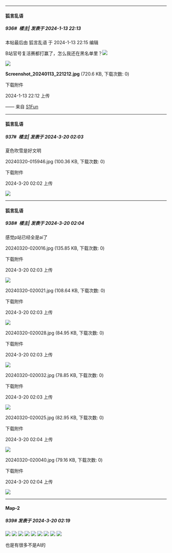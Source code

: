 
*****

####  狐言乱语  
##### 936#         楼主| 发表于 2024-1-13 22:13

 本帖最后由 狐言乱语 于 2024-1-13 22:15 编辑 

B站官号复活赛都打赢了，怎么我还在黑名单里？<img src="https://static.saraba1st.com/image/smiley/face2017/037.png" referrerpolicy="no-referrer">

<img src="https://img.saraba1st.com/forum/202401/13/221246rfs797m0379514kg.jpg" referrerpolicy="no-referrer">

<strong>Screenshot_20240113_221212.jpg</strong> (720.6 KB, 下载次数: 0)

下载附件

2024-1-13 22:12 上传

—— 来自 [S1Fun](https://s1fun.koalcat.com)

*****

####  狐言乱语  
##### 937#         楼主| 发表于 2024-3-20 02:03

夏色吹雪是好文明

20240320-015946.jpg
(100.36 KB, 下载次数: 0)

下载附件

2024-3-20 02:02 上传

<img src="https://img.saraba1st.com/forum/202403/20/020250rjwf0w38qchxckxw.jpg" referrerpolicy="no-referrer">

*****

####  狐言乱语  
##### 938#         楼主| 发表于 2024-3-20 02:04

感觉p站已经全是ai了

20240320-020016.jpg
(135.85 KB, 下载次数: 0)

下载附件

2024-3-20 02:03 上传

<img src="https://img.saraba1st.com/forum/202403/20/020351sewpew8tqz758q59.jpg" referrerpolicy="no-referrer">

20240320-020021.jpg
(108.64 KB, 下载次数: 0)

下载附件

2024-3-20 02:03 上传

<img src="https://img.saraba1st.com/forum/202403/20/020351nu8d2dq79709t2ww.jpg" referrerpolicy="no-referrer">

20240320-020028.jpg
(84.95 KB, 下载次数: 0)

下载附件

2024-3-20 02:03 上传

<img src="https://img.saraba1st.com/forum/202403/20/020351xkftzq25ff75ozq5.jpg" referrerpolicy="no-referrer">

20240320-020032.jpg
(78.85 KB, 下载次数: 0)

下载附件

2024-3-20 02:03 上传

<img src="https://img.saraba1st.com/forum/202403/20/020351p6b6l8wv8pr7yn7w.jpg" referrerpolicy="no-referrer">

20240320-020025.jpg
(82.95 KB, 下载次数: 0)

下载附件

2024-3-20 02:04 上传

<img src="https://img.saraba1st.com/forum/202403/20/020400oct7ctkwzt7eenzh.jpg" referrerpolicy="no-referrer">

20240320-020040.jpg
(79.16 KB, 下载次数: 0)

下载附件

2024-3-20 02:04 上传

<img src="https://img.saraba1st.com/forum/202403/20/020400a8xyrtekm0e38wtt.jpg" referrerpolicy="no-referrer">


*****

####  Map-2  
##### 939#       发表于 2024-3-20 02:19

<img src="https://tupian.li/images/2024/03/20/65f9d6c244b2a.jpg" referrerpolicy="no-referrer">
<img src="https://tupian.li/images/2024/03/20/65f9d6c7f0cc9.jpg" referrerpolicy="no-referrer">
<img src="https://tupian.li/images/2024/03/20/65f9d6d10d40d.jpg" referrerpolicy="no-referrer">
<img src="https://tupian.li/images/2024/03/20/65f9d6d2c4147.jpg" referrerpolicy="no-referrer">
<img src="https://tupian.li/images/2024/03/20/65f9d6dae8108.jpg" referrerpolicy="no-referrer">
<img src="https://tupian.li/images/2024/03/20/65f9d6f1b6044.jpg" referrerpolicy="no-referrer">
<img src="https://tupian.li/images/2024/03/20/65f9d6f5c245f.jpg" referrerpolicy="no-referrer">
<img src="https://tupian.li/images/2024/03/20/65f9d6fef04b4.jpg" referrerpolicy="no-referrer">
<img src="https://tupian.li/images/2024/03/20/65f9d70581d55.jpg" referrerpolicy="no-referrer">

也是有很多不是AI的

